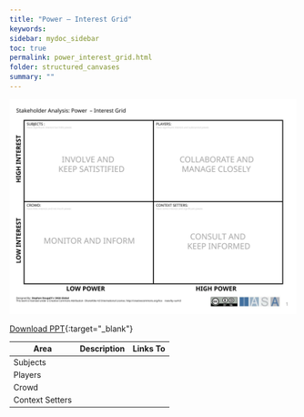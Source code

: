 ```yaml
---
title: "Power – Interest Grid"
keywords: 
sidebar: mydoc_sidebar
toc: true
permalink: power_interest_grid.html
folder: structured_canvases
summary: ""
---
```



![image001](media/power_interest_grid001.svg)

[Download PPT](media/ppt/power_interest_grid.ppt){:target="_blank"}

| Area | Description | Links To |
| --- | --- | --- |
| Subjects |   |   |
| Players |   |   |
| Crowd |   |   |
| Context Setters |   |   |


